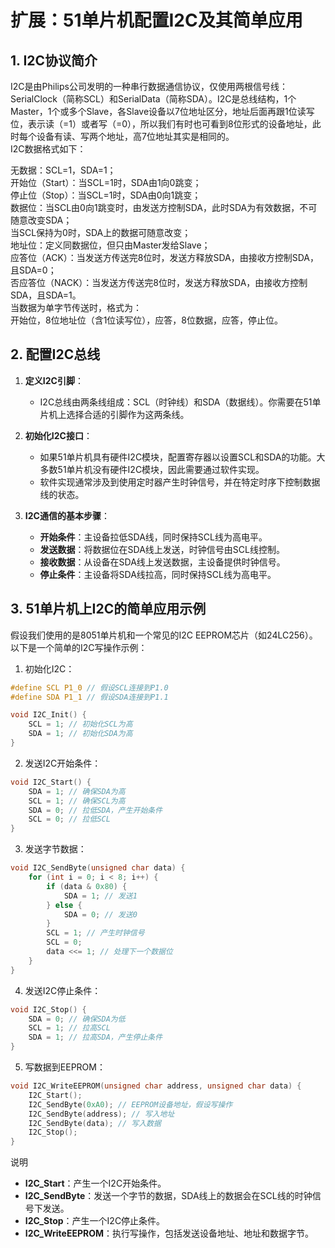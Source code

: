 # 扩展：51单片机配置I2C及其简单应用

## 1. I2C协议简介

I2C是由Philips公司发明的一种串行数据通信协议，仅使用两根信号线：SerialClock（简称SCL）和SerialData（简称SDA）。I2C是总线结构，1个Master，1个或多个Slave，各Slave设备以7位地址区分，地址后面再跟1位读写位，表示读（=1）或者写（=0），所以我们有时也可看到8位形式的设备地址，此时每个设备有读、写两个地址，高7位地址其实是相同的。  
I2C数据格式如下：

无数据：SCL=1，SDA=1；  
开始位（Start）：当SCL=1时，SDA由1向0跳变；  
停止位（Stop）：当SCL=1时，SDA由0向1跳变；  
数据位：当SCL由0向1跳变时，由发送方控制SDA，此时SDA为有效数据，不可随意改变SDA；  
当SCL保持为0时，SDA上的数据可随意改变；  
地址位：定义同数据位，但只由Master发给Slave；  
应答位（ACK）：当发送方传送完8位时，发送方释放SDA，由接收方控制SDA，且SDA=0；  
否应答位（NACK）：当发送方传送完8位时，发送方释放SDA，由接收方控制SDA，且SDA=1。  
当数据为单字节传送时，格式为：  
开始位，8位地址位（含1位读写位），应答，8位数据，应答，停止位。

## 2. 配置I2C总线

1. **定义I2C引脚**：
   
   - I2C总线由两条线组成：SCL（时钟线）和SDA（数据线）。你需要在51单片机上选择合适的引脚作为这两条线。

2. **初始化I2C接口**：
   
   - 如果51单片机具有硬件I2C模块，配置寄存器以设置SCL和SDA的功能。大多数51单片机没有硬件I2C模块，因此需要通过软件实现。
   - 软件实现通常涉及到使用定时器产生时钟信号，并在特定时序下控制数据线的状态。

3. **I2C通信的基本步骤**：
   
   - **开始条件**：主设备拉低SDA线，同时保持SCL线为高电平。
   - **发送数据**：将数据位在SDA线上发送，时钟信号由SCL线控制。
   - **接收数据**：从设备在SDA线上发送数据，主设备提供时钟信号。
   - **停止条件**：主设备将SDA线拉高，同时保持SCL线为高电平。

## 3. 51单片机上I2C的简单应用示例

假设我们使用的是8051单片机和一个常见的I2C EEPROM芯片（如24LC256）。以下是一个简单的I2C写操作示例：

1. 初始化I2C：

```c
#define SCL P1_0 // 假设SCL连接到P1.0
#define SDA P1_1 // 假设SDA连接到P1.1

void I2C_Init() {
    SCL = 1; // 初始化SCL为高
    SDA = 1; // 初始化SDA为高
}
```

2. 发送I2C开始条件：

```c
void I2C_Start() {
    SDA = 1; // 确保SDA为高
    SCL = 1; // 确保SCL为高
    SDA = 0; // 拉低SDA，产生开始条件
    SCL = 0; // 拉低SCL
}
```

3. 发送字节数据：

```c
void I2C_SendByte(unsigned char data) {
    for (int i = 0; i < 8; i++) {
        if (data & 0x80) {
            SDA = 1; // 发送1
        } else {
            SDA = 0; // 发送0
        }
        SCL = 1; // 产生时钟信号
        SCL = 0;
        data <<= 1; // 处理下一个数据位
    }
}
```

4. 发送I2C停止条件：

```c
void I2C_Stop() {
    SDA = 0; // 确保SDA为低
    SCL = 1; // 拉高SCL
    SDA = 1; // 拉高SDA，产生停止条件
}
```

5. 写数据到EEPROM：

```c
void I2C_WriteEEPROM(unsigned char address, unsigned char data) {
    I2C_Start();
    I2C_SendByte(0xA0); // EEPROM设备地址，假设写操作
    I2C_SendByte(address); // 写入地址
    I2C_SendByte(data); // 写入数据
    I2C_Stop();
}
```

说明

- **I2C_Start**：产生一个I2C开始条件。
- **I2C_SendByte**：发送一个字节的数据，SDA线上的数据会在SCL线的时钟信号下发送。
- **I2C_Stop**：产生一个I2C停止条件。
- **I2C_WriteEEPROM**：执行写操作，包括发送设备地址、地址和数据字节。
